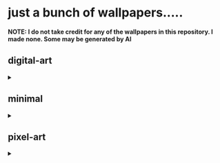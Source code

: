 
# just a bunch of wallpapers.....
**NOTE: I do not take credit for any of the wallpapers in this repository. I made none. Some may be generated by AI**


## digital-art
<details><summary></summary>
<img src="./digital-art/koiMoon.jpg" title="koiMoon"><br>
<img src="./digital-art/lostBetween.jpg" title="lostBetween"><br>
<img src="./digital-art/stardust.jpg" title="stardust"><br>
<img src="./digital-art/spaceBlackHoleThing.jpg" title="spaceBlackHoleThing"><br>
<img src="./digital-art/ancient-temple-valley.jpg" title="ancient-temple-valley"><br>
<img src="./digital-art/bird-statue-on-mountain.jpg" title="bird-statue-on-mountain"><br>
<img src="./digital-art/pink-temple-in-forest.jpg" title="pink-temple-in-forest"><br>
<img src="./digital-art/tranquility.jpg" title="tranquility"><br>
</details>


## minimal
<details><summary></summary>
<img src="./minimal/desertNight.png" title="desertNight"><br>
<img src="./minimal/mocha-saturn.jpg" title="mocha-saturn"><br>
<img src="./minimal/errorMocha.jpg" title="errorMocha"><br>
<img src="./minimal/dark-cat.png" title="dark-cat"><br>
<img src="./minimal/catppuccin-mocha-logo.png" title="catppuccin-mocha-logo"><br>
</details>


## pixel-art
<details><summary></summary>
<img src="./pixel-art/nighttimeCityMocha.png" title="nighttimeCityMocha"><br>
</details>

</p>
